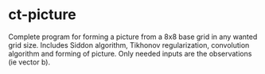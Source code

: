 # ct-picture
Complete program for forming a picture from a 8x8 base grid in any wanted grid size. Includes Siddon algorithm, Tikhonov regularization, convolution algorithm and forming of picture. Only needed inputs are the observations (ie vector b).
